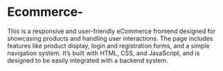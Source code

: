 # Ecommerce-
This is a responsive and user-friendly eCommerce frontend designed for showcasing products and handling user interactions. The page includes features like product display, login and registration forms, and a simple navigation system. It’s built with HTML, CSS, and JavaScript, and is designed to be easily integrated with a backend system.
